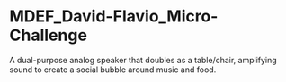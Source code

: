 # MDEF_David-Flavio_Micro-Challenge
A dual-purpose analog speaker that doubles as a table/chair, amplifying sound to create a social bubble around music and food.
